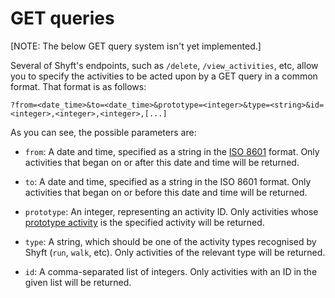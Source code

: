 # GET queries

[NOTE: The below GET query system isn't yet implemented.]

Several of Shyft's endpoints, such as `/delete`, `/view_activities`, etc, allow you to specify the activities to be
acted upon by a GET query in a common format. That format is as follows:

`?from=<date_time>&to=<date_time>&prototype=<integer>&type=<string>&id=<integer>,<integer>,<integer>,[...]`

As you can see, the possible parameters are:

- `from`: A date and time, specified as a string in the [ISO 8601](https://en.wikipedia.org/wiki/ISO_8601) format. Only
  activities that began on or after this date and time will be returned.
  
- `to`: A date and time, specified as a string in the ISO 8601 format. Only activities that began on or before this 
  date and time will be returned.
  
- `prototype`: An integer, representing an activity ID. Only activities whose [prototype activity](/user_docs/matching)
  is the specified activity will be returned.
  
- `type`: A string, which should be one of the activity types recognised by Shyft (`run`, `walk`, etc). Only activities 
  of the relevant type will be returned.
  
- `id`: A comma-separated list of integers. Only activities with an ID in the given list will be returned.